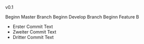 v0.1

Beginn Master Branch
Beginn Develop Branch
Beginn Feature B

- Erster Commit Text
- Zweiter Commit Text
- Dritter Commit Text